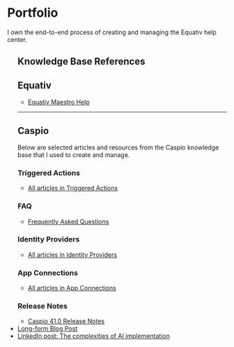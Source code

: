 <html lang="en">
<head>
<meta charset="UTF-8">
</head>
<body>
<h1>Portfolio</h1>
<p>I own the end-to-end process of creating and managing the Equativ help center.</p>
<ul>
     <h2>Knowledge Base References</h2>

  <h2>Equativ</h2>
  <ul>
    <li><a href="https://help.equativ.com/maestro">Equativ Maestro Help</a></li>
  </ul>

  <hr />

  <h2>Caspio</h2>
  <p>Below are selected articles and resources from the Caspio knowledge base that I used to create and manage.</p>

  <h3>Triggered Actions</h3>
  <ul>
    <li><a href="https://howto.caspio.com/triggered-actions/triggered-actions-2/">All articles in Triggered Actions</a></li>
  </ul>

  <h3>FAQ</h3>
  <ul>
    <li><a href="https://howto.caspio.com/frequently-asked-questions-faq-2/">Frequently Asked Questions</a></li>
  </ul>

  <h3>Identity Providers</h3>
  <ul>
    <li><a href="https://howto.caspio.com/directories/identity-providers/identity-providers/">All articles in Identity Providers</a></li>
  </ul>

  <h3>App Connections</h3>
  <ul>
    <li><a href="https://howto.caspio.com/directories/app-connections/app-connections/">All articles in App Connections</a></li>
  </ul>

  <h3>Release Notes</h3>
  <ul>
    <li><a href="https://howto.caspio.com/release-notes/caspio-41-0/">Caspio 41.0 Release Notes</a></li>
  </ul>
  <li><a href="Long-form-blog-post-How-to-choose-the-right-AI.pdf">Long-form Blog Post</a></li>
  <li><a href="LinkedIn-post-The-complexities-of-AI-implementation.pdf">LinkedIn post: The complexities of AI implementation</a></li>
</ul>
</body>
</html>
